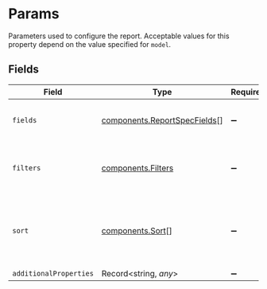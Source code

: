 # Params

Parameters used to configure the report. Acceptable values for
this property depend on the value specified for `model`.


## Fields

| Field                                                                        | Type                                                                         | Required                                                                     | Description                                                                  | Example                                                                      |
| ---------------------------------------------------------------------------- | ---------------------------------------------------------------------------- | ---------------------------------------------------------------------------- | ---------------------------------------------------------------------------- | ---------------------------------------------------------------------------- |
| `fields`                                                                     | [components.ReportSpecFields](../../models/components/reportspecfields.md)[] | :heavy_minus_sign:                                                           | A list of fields for the report.                                             | [<br/>"id",<br/>"external_identifier"<br/>]                                  |
| `filters`                                                                    | [components.Filters](../../models/components/filters.md)                     | :heavy_minus_sign:                                                           | The filters for the report.                                                  | {<br/>"status": [<br/>"authorization_failed"<br/>]<br/>}                     |
| `sort`                                                                       | [components.Sort](../../models/components/sort.md)[]                         | :heavy_minus_sign:                                                           | A list of fields to sort the report.                                         | [<br/>{<br/>"field": "captured_at",<br/>"order": "desc"<br/>}<br/>]          |
| `additionalProperties`                                                       | Record<string, *any*>                                                        | :heavy_minus_sign:                                                           | N/A                                                                          |                                                                              |